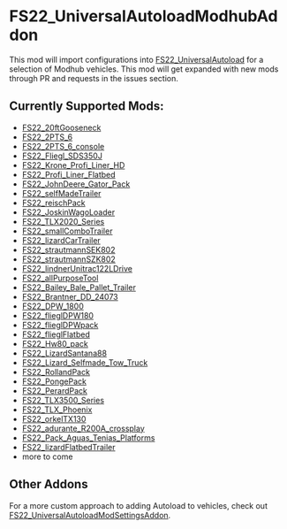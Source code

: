 # FS22_UniversalAutoloadModhubAddon
This mod will import configurations into [FS22_UniversalAutoload](https://github.com/loki79uk/FS22_UniversalAutoload) for a selection of Modhub vehicles.
This mod will get expanded with new mods through PR and requests in the issues section.

## Currently Supported Mods:
- [FS22_20ftGooseneck](https://farming-simulator.com/mod.php?lang=en&country=us&mod_id=230225&title=fs2022)
- [FS22_2PTS_6](https://farming-simulator.com/mod.php?lang=en&country=us&mod_id=230598&title=fs2022)
- [FS22_2PTS_6_console](https://farming-simulator.com/mod.php?lang=en&country=us&mod_id=233370&title=fs2022)
- [FS22_Fliegl_SDS350J](https://farming-simulator.com/mod.php?lang=en&country=us&mod_id=226313&title=fs2022)
- [FS22_Krone_Profi_Liner_HD](https://farming-simulator.com/mod.php?lang=en&country=us&mod_id=233243&title=fs2022)
- [FS22_Profi_Liner_Flatbed](https://farming-simulator.com/mod.php?lang=en&country=us&mod_id=227132&title=fs2022)
- [FS22_JohnDeere_Gator_Pack](https://farming-simulator.com/mod.php?lang=en&country=us&mod_id=228440&title=fs2022)
- [FS22_selfMadeTrailer](https://farming-simulator.com/mod.php?lang=en&country=us&mod_id=229132&title=fs2022)
- [FS22_reischPack](https://farming-simulator.com/mod.php?lang=en&country=us&mod_id=224261&title=fs2022)
- [FS22_JoskinWagoLoader](https://farming-simulator.com/mod.php?lang=en&country=us&mod_id=231477&title=fs2022)
- [FS22_TLX2020_Series](https://farming-simulator.com/mod.php?lang=en&country=us&mod_id=228656&title=fs2022)
- [FS22_smallComboTrailer](https://farming-simulator.com/mod.php?lang=en&country=us&mod_id=232221&title=fs2022)
- [FS22_lizardCarTrailer](https://farming-simulator.com/mod.php?lang=en&country=us&mod_id=225214&title=fs2022)
- [FS22_strautmannSEK802](https://farming-simulator.com/mod.php?lang=en&country=us&mod_id=223851&title=fs2022)
- [FS22_strautmannSZK802](https://farming-simulator.com/mod.php?lang=en&country=us&mod_id=225699&title=fs2022)
- [FS22_lindnerUnitrac122LDrive](https://farming-simulator.com/mod.php?lang=en&country=us&mod_id=239534&title=fs2022)
- [FS22_allPurposeTool](https://farming-simulator.com/mod.php?lang=en&country=us&mod_id=227935&title=fs2022)
- [FS22_Bailey_Bale_Pallet_Trailer](https://farming-simulator.com/mod.php?lang=en&country=us&mod_id=228030&title=fs2022)
- [FS22_Brantner_DD_24073](https://farming-simulator.com/mod.php?lang=en&country=us&mod_id=227421&title=fs2022)
- [FS22_DPW_1800](https://farming-simulator.com/mod.php?lang=en&country=us&mod_id=231490&title=fs2022)
- [FS22_flieglDPW180](https://farming-simulator.com/mod.php?lang=en&country=us&mod_id=224967&title=fs2022)
- [FS22_flieglDPWpack](https://farming-simulator.com/mod.php?lang=en&country=us&mod_id=225492&title=fs2022)
- [FS22_flieglFlatbed](https://farming-simulator.com/mod.php?lang=en&country=us&mod_id=233995&title=fs2022)
- [FS22_Hw80_pack](https://farming-simulator.com/mod.php?lang=en&country=us&mod_id=229524&title=fs2022)
- [FS22_LizardSantana88](https://farming-simulator.com/mod.php?lang=en&country=us&mod_id=233087&title=fs2022)
- [FS22_Lizard_Selfmade_Tow_Truck](https://farming-simulator.com/mod.php?lang=en&country=us&mod_id=233191&title=fs2022)
- [FS22_RollandPack](https://www.farming-simulator.com/mod.php?lang=en&country=us&mod_id=225090&title=fs2022)
- [FS22_PongePack](https://www.farming-simulator.com/mod.php?lang=en&country=us&mod_id=229558&title=fs2022)
- [FS22_PerardPack](https://www.farming-simulator.com/mod.php?lang=en&country=us&mod_id=241424&title=fs2022)
- [FS22_TLX3500_Series](https://farming-simulator.com/mod.php?lang=en&country=us&mod_id=242995&title=fs2022)
- [FS22_TLX_Phoenix](https://farming-simulator.com/mod.php?lang=en&country=us&mod_id=234081&title=fs2022)
- [FS22_orkelTX130](https://farming-simulator.com/mod.php?lang=en&country=us&mod_id=226465&title=fs2022)
- [FS22_adurante_R200A_crossplay](https://www.farming-simulator.com/mod.php?lang=en&country=au&mod_id=125088)
- [FS22_Pack_Aguas_Tenias_Platforms](https://www.farming-simulator.com/mod.php?lang=en&country=us&mod_id=234121&title=fs2022)
- [FS22_lizardFlatbedTrailer](https://farming-simulator.com/mod.php?lang=en&country=us&mod_id=241140&title=fs2022)
- more to come

## Other Addons
For a more custom approach to adding Autoload to vehicles, check out [FS22_UniversalAutoloadModSettingsAddon](https://github.com/ddewar/FS22_UniversalAutoloadModSettingsAddon).

